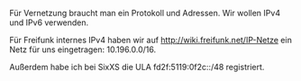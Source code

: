 Für Vernetzung braucht man ein Protokoll und Adressen. Wir wollen IPv4 und IPv6 verwenden.

Für Freifunk internes IPv4 haben wir auf http://wiki.freifunk.net/IP-Netze ein Netz für uns eingetragen: 10.196.0.0/16.

Außerdem habe ich bei SixXS die ULA fd2f:5119:0f2c::/48 registriert.
